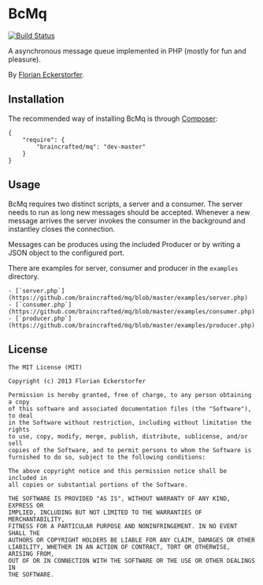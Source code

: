 BcMq
====

[![Build Status](https://travis-ci.org/braincrafted/mq.png?branch=master)](https://travis-ci.org/braincrafted/mq)

A asynchronous message queue implemented in PHP (mostly for fun and pleasure).

By [Florian Eckerstorfer](http://florianeckerstorfer.com).


Installation
------------

The recommended way of installing BcMq is through [Composer](http://getcomposer.org):

    {
        "require": {
            "braincrafted/mq": "dev-master"
        }
    }


Usage
-----

BcMq requires two distinct scripts, a server and a consumer. The server needs to run as long new messages should be accepted. Whenever a new message arrives the server invokes the consumer in the background and instantley closes the connection.

Messages can be produces using the included Producer or by writing a JSON object to the configured port.

There are examples for server, consumer and producer in the `examples` directory.

    - [`server.php`](https://github.com/braincrafted/mq/blob/master/examples/server.php)
    - [`consumer.php`](https://github.com/braincrafted/mq/blob/master/examples/consumer.php)
    - [`producer.php`](https://github.com/braincrafted/mq/blob/master/examples/producer.php)


License
-------

    The MIT License (MIT)

    Copyright (c) 2013 Florian Eckerstorfer

    Permission is hereby granted, free of charge, to any person obtaining a copy
    of this software and associated documentation files (the "Software"), to deal
    in the Software without restriction, including without limitation the rights
    to use, copy, modify, merge, publish, distribute, sublicense, and/or sell
    copies of the Software, and to permit persons to whom the Software is
    furnished to do so, subject to the following conditions:

    The above copyright notice and this permission notice shall be included in
    all copies or substantial portions of the Software.

    THE SOFTWARE IS PROVIDED "AS IS", WITHOUT WARRANTY OF ANY KIND, EXPRESS OR
    IMPLIED, INCLUDING BUT NOT LIMITED TO THE WARRANTIES OF MERCHANTABILITY,
    FITNESS FOR A PARTICULAR PURPOSE AND NONINFRINGEMENT. IN NO EVENT SHALL THE
    AUTHORS OR COPYRIGHT HOLDERS BE LIABLE FOR ANY CLAIM, DAMAGES OR OTHER
    LIABILITY, WHETHER IN AN ACTION OF CONTRACT, TORT OR OTHERWISE, ARISING FROM,
    OUT OF OR IN CONNECTION WITH THE SOFTWARE OR THE USE OR OTHER DEALINGS IN
    THE SOFTWARE.
